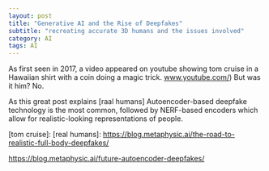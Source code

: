 ```yaml
---
layout: post
title: "Generative AI and the Rise of Deepfakes"
subtitle: "recreating accurate 3D humans and the issues involved"
category: AI
tags: AI
---
```


As first seen in 2017, a video appeared on youtube showing tom cruise in a Hawaiian shirt with a coin doing a magic trick. www.youtube.com/) But was it him? No.

As this great post explains [raal humans] Autoencoder-based deepfake technology is the most common, followed by NERF-based encoders which allow for realistic-looking representations of people.




[tom cruise]: 
[real humans]: https://blog.metaphysic.ai/the-road-to-realistic-full-body-deepfakes/ 

https://blog.metaphysic.ai/future-autoencoder-deepfakes/


